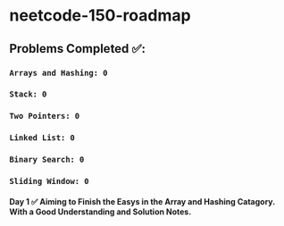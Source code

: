 # neetcode-150-roadmap

## Problems Completed ✅:  
  ### ```Arrays and Hashing: 0```
  ### ```Stack: 0```
  ### ```Two Pointers: 0```
  ### ```Linked List: 0```
  ### ```Binary Search: 0```
  ### ```Sliding Window: 0```

#### Day 1 ✅ Aiming to Finish the Easys in the Array and Hashing Catagory. With a Good Understanding and Solution Notes.
